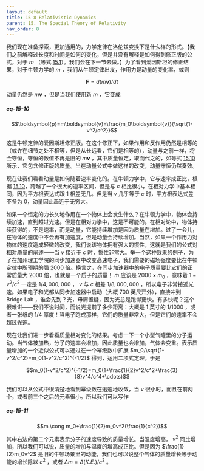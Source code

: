 ```yaml
---
layout: default
title: 15-8 Relativistic Dynamics
parent: 15. The Special Theory of Relativity
nav_order: 8
---
```

我们现在准备探索，更加通用的，力学定律在洛伦兹变换下是什么样的形式。【我们之前解释过长度和时间是如何的变化，但是并没有解释是如何得到修正版的公式，对于 $m$ （等式 [15.1]({{"/volume-1/15-the-special-theory-of-relativity/15-1-the-principle-of-relativity.html#eq-15-1"|relative_url}})）。我们会在下一节去做。】为了看到爱因斯坦的修正结果，对于牛顿力学的 $m$ ，我们从牛顿定律出发，作用力是动量的变化率，或则

$$\boldsymbol{F}=d(m\boldsymbol{v})/dt$$

动量仍然是 $m\boldsymbol{v}$ ，但是当我们使用新 $m$ ，它变成

##### eq-15-10

$$\boldsymbol{p}=m\boldsymbol{v}=\frac{m_0\boldsymbol{v}}{\sqrt{1-v^2/c^2}}$$

这是牛顿定律的爱因斯坦修正版。在这个修正下，如果作用和反作用仍然是相等的（或许在细节之处不相等，但是从长远看，它们是相等的），动量与之前一样，将会守恒，守恒的数值不再是旧的 $m\boldsymbol{v}$ ，其中质量恒定，取而代之的，如等式 [15.10]({{"/volume-1/15-the-special-theory-of-relativity/15-8-relativistic-dynamics.html#eq-15-10"|relative_url}}) 所示，它包含修正版的质量。当在动量公式中做这样的改变，动量守恒仍然奏效。

现在让我们看看动量是如何随着速率变化的。在牛顿力学中，它与速率成正比，根据 [15.10]({{"/volume-1/15-the-special-theory-of-relativity/15-8-relativistic-dynamics.html#eq-15-10"|relative_url}})，跨越了一个很大的速率区间，但是与 $c$ 相比很小，在相对力学中基本相同，因为平方根表达式跟 1 相差无几。但是当 $v$ 几乎等于 $c$ 时，平方根表达式差不多为 0，动量因此趋近于无穷大。

如果一个恒定的力长久地作用在一个物体上会发生什么？在牛顿力学中，物体会持续加速，直到超过光速。但是在相对力学中，这是不可能的。在相对论中，物体持续获得的，不是速率，而是动量，它能持续增加是因为质量在增加。过了一会儿，在物体的速度中不会再有加速度，但是动量会持续增加。当然，如果一个作用力对物体的速度造成轻微的改变，我们说该物体拥有强大的惯性，这就是我们的公式对相对质量的阐述——当 $v$ 接近于 $c$ 时，惯性非常大。举一个这种效果的例子，为了在加州理工学院的同步加速器中改变高速电子，我们需要的磁场强度要比在牛顿定律中所预期的强 2000 倍。换言之，在同步加速器中的电子质量要比它们的正常质量大 2000 倍，也就是一个质子的质量！ $m$ 应该是 $2000 \times m_0$ ，意味着 $1-v^2/c^2$ 一定是 $1/4,000,000$ ， $v$ 与 $c$ 相差 $1/8,000,000$ ，所以电子非常接近光速。如果电子和光都从同步加速器中启动（大概 700 英尺开外），直接冲到 Bridge Lab ，谁会先到？光，毋庸置疑，因为光总是跑得更快。有多快呢？这个很难讲——我们不说时间，而说光提前了多少距离：大概是 1 英寸的 $1/1000$ ，或者一张纸的 $1/4$ 厚度！当电子跑成那样，它们的质量非常大，但是它们的速率不会超过光速。

现在让我们进一步看看质量相对变化的结果。考虑一下一个小型气罐里的分子运动。当气体被加热，分子的速率会增加，因此质量也会增加，气体会变重。表示质量增加的一个近似公式可以通过在一个幂级数中扩展 $m_0/\sqrt{1-v^2/c^2}=m_0(1-v^2/c^2)^{-1/2}$ 得到，运用二项式定理。于是

$$m_0(1-v^2/c^2)^{-1/2}=m_0(1+\frac{1}{2}v^2/c^2+\frac{3}{8}v^4/c^4+\cdots)$$

我们可以从公式中很清楚地看到幂级数在迅速地收敛，当 $v$ 很小时，而且在前两个，或者前三个之后的元素很小。所以我们可以写作

##### eq-15-11

$$m \cong m_0+\frac{1}{2}m_0v^2(\frac{1}{c^2})$$

其中右边的第二个元素表示分子的速度导致的质量增长。当温度增高， $v^2$ 同比增加，所以我们可以说，质量的增加与温度的增高成正比。但是因为 $\frac{1}{2}m_0v^2$ 是旧的牛顿场景里的动能，我们也可以说整个气体的质量增长等于动能的增长除以 $c^2$ ，或者 $\Delta{m}=\Delta{(K.E.)}/c^2$ 。
